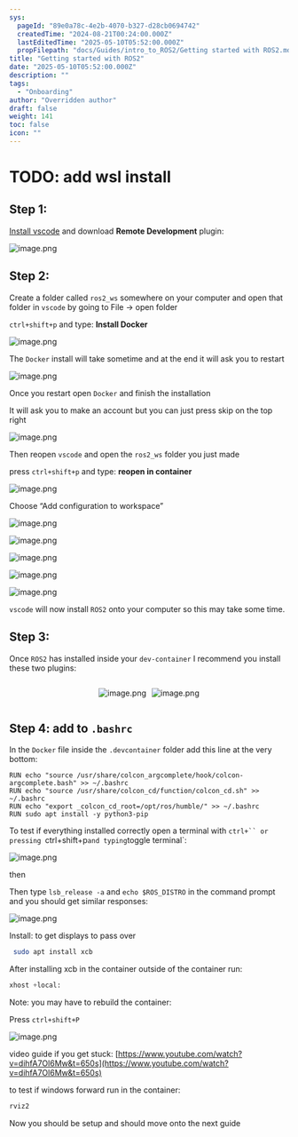 ```yaml
---
sys:
  pageId: "89e0a78c-4e2b-4070-b327-d28cb0694742"
  createdTime: "2024-08-21T00:24:00.000Z"
  lastEditedTime: "2025-05-10T05:52:00.000Z"
  propFilepath: "docs/Guides/intro_to_ROS2/Getting started with ROS2.md"
title: "Getting started with ROS2"
date: "2025-05-10T05:52:00.000Z"
description: ""
tags:
  - "Onboarding"
author: "Overridden author"
draft: false
weight: 141
toc: false
icon: ""
---
```


# TODO: add wsl install

## Step 1:

[Install vscode](https://code.visualstudio.com/download) and download **Remote Development** plugin:

![image.png](https://prod-files-secure.s3.us-west-2.amazonaws.com/d518164a-d88e-44d1-a4ee-3adb3bd8bce0/efb52993-1881-4a40-b95e-6f020334f022/image.png?X-Amz-Algorithm=AWS4-HMAC-SHA256&X-Amz-Content-Sha256=UNSIGNED-PAYLOAD&X-Amz-Credential=ASIAZI2LB466XQKZFYRA%2F20250523%2Fus-west-2%2Fs3%2Faws4_request&X-Amz-Date=20250523T161007Z&X-Amz-Expires=3600&X-Amz-Security-Token=IQoJb3JpZ2luX2VjEDgaCXVzLXdlc3QtMiJGMEQCIF%2BPWoqHyVvHmHYnKR1DxuW9Xk89YCh%2FH8CmdC6p7v7WAiBVObEoo4FWlKh8xqcWOrj62RKrGiqcoOyLrTjaOKU30SqIBAjx%2F%2F%2F%2F%2F%2F%2F%2F%2F%2F8BEAAaDDYzNzQyMzE4MzgwNSIMKGJZvzKE6fsZywvcKtwD%2Bcg6Wrv7yqom2PvGdeWPHS3vwooteQHNyIWkO9aADL86FghmXkCaVrliy%2BQ4kSkG9puz%2B8cYQN0Ojw0Go5MR0MQIAcRKxQbrurWyqppIfQ3HbfBZmFr5%2BRJFC9uGr39vbe6v7PH1FtSowVYUf3w42695oDsyd%2B6HqJhailYNHdoFEp1UdVisu507NBfOujGWBl3yI0SDeasHSFJDpM9vHboX6n7BWXCAxAVSjbZRSIHVEsEVJGr2JwOlO4GvXyWRYwT%2Bp2tjke0icSoa9RWY9x3exnXnpTgHn07ZhJn4Te%2BkwdGGzHUDiRVjIHW4gH794pl6LHzAMPTOkBeeRYIzX8FOZwo8AS0w85%2Bp5aNy3QKzZ6fy7%2BVujXdjAltRDgZYINOXmV5TeQDGakauopC84O8bhCswVj0OmKiIwbxv9kl5Ku%2BJS3xZpER2bzopakJawZOYIlcMdgQ3IBfdrQXOa0ZPM8b3JazWcSRAMv8iMBsT6tkwYexJhrZskybthf%2ByBs0Ns8HKP%2FDiy%2BJ1Y3z%2FXLDm2KXMKrYgSe%2BLQkoLJvsw2YV5%2BxfD1YEGsJZsmg8jvyJb0dQP9620wHAUFkhz4o95TBMAz3tVHp4cqQr6icl3RZ46g%2FB9zgy8qbwwtKjCwQY6pgF3hfpYTJ6ONDq9R3z7lfyIIr0J4ot7DMVzmhCk9LGBW3Ami%2BT0e070m6v8uiB30jah5Q%2FZDgQGvx6QZJa%2BmbIXgp1CTfUJAh7fTIH8GmCMVgEWCxZScNxi9Ivx4J8iS2kb%2FELbi7tCWjoZsYmHwzE7BCJWY3vPyb7YMZFr3ORdok0fg1qBmgj4p3FIAf%2BK%2FqEFidyb1729T%2B0GXMmR6I8L7MNl7dT9&X-Amz-Signature=007a008f217167c934b76bb15510c7e54e6b57e228d00d97672c1e822f1c851d&X-Amz-SignedHeaders=host&x-id=GetObject)

## Step 2:

Create a folder called `ros2_ws` somewhere on your computer and open that folder in `vscode` by going to File → open folder 

`ctrl+shift+p` and type: **Install Docker**

![image.png](https://prod-files-secure.s3.us-west-2.amazonaws.com/d518164a-d88e-44d1-a4ee-3adb3bd8bce0/2269dc0e-1cd5-47ff-bceb-c04ad9b2eab0/image.png?X-Amz-Algorithm=AWS4-HMAC-SHA256&X-Amz-Content-Sha256=UNSIGNED-PAYLOAD&X-Amz-Credential=ASIAZI2LB466XQKZFYRA%2F20250523%2Fus-west-2%2Fs3%2Faws4_request&X-Amz-Date=20250523T161007Z&X-Amz-Expires=3600&X-Amz-Security-Token=IQoJb3JpZ2luX2VjEDgaCXVzLXdlc3QtMiJGMEQCIF%2BPWoqHyVvHmHYnKR1DxuW9Xk89YCh%2FH8CmdC6p7v7WAiBVObEoo4FWlKh8xqcWOrj62RKrGiqcoOyLrTjaOKU30SqIBAjx%2F%2F%2F%2F%2F%2F%2F%2F%2F%2F8BEAAaDDYzNzQyMzE4MzgwNSIMKGJZvzKE6fsZywvcKtwD%2Bcg6Wrv7yqom2PvGdeWPHS3vwooteQHNyIWkO9aADL86FghmXkCaVrliy%2BQ4kSkG9puz%2B8cYQN0Ojw0Go5MR0MQIAcRKxQbrurWyqppIfQ3HbfBZmFr5%2BRJFC9uGr39vbe6v7PH1FtSowVYUf3w42695oDsyd%2B6HqJhailYNHdoFEp1UdVisu507NBfOujGWBl3yI0SDeasHSFJDpM9vHboX6n7BWXCAxAVSjbZRSIHVEsEVJGr2JwOlO4GvXyWRYwT%2Bp2tjke0icSoa9RWY9x3exnXnpTgHn07ZhJn4Te%2BkwdGGzHUDiRVjIHW4gH794pl6LHzAMPTOkBeeRYIzX8FOZwo8AS0w85%2Bp5aNy3QKzZ6fy7%2BVujXdjAltRDgZYINOXmV5TeQDGakauopC84O8bhCswVj0OmKiIwbxv9kl5Ku%2BJS3xZpER2bzopakJawZOYIlcMdgQ3IBfdrQXOa0ZPM8b3JazWcSRAMv8iMBsT6tkwYexJhrZskybthf%2ByBs0Ns8HKP%2FDiy%2BJ1Y3z%2FXLDm2KXMKrYgSe%2BLQkoLJvsw2YV5%2BxfD1YEGsJZsmg8jvyJb0dQP9620wHAUFkhz4o95TBMAz3tVHp4cqQr6icl3RZ46g%2FB9zgy8qbwwtKjCwQY6pgF3hfpYTJ6ONDq9R3z7lfyIIr0J4ot7DMVzmhCk9LGBW3Ami%2BT0e070m6v8uiB30jah5Q%2FZDgQGvx6QZJa%2BmbIXgp1CTfUJAh7fTIH8GmCMVgEWCxZScNxi9Ivx4J8iS2kb%2FELbi7tCWjoZsYmHwzE7BCJWY3vPyb7YMZFr3ORdok0fg1qBmgj4p3FIAf%2BK%2FqEFidyb1729T%2B0GXMmR6I8L7MNl7dT9&X-Amz-Signature=0d4a024e4032612d6e2a7b0d281e700eadcc3c40d613db1ada6d2ac297c86960&X-Amz-SignedHeaders=host&x-id=GetObject)

The `Docker` install will take sometime and at the end it will ask you to restart

![image.png](https://prod-files-secure.s3.us-west-2.amazonaws.com/d518164a-d88e-44d1-a4ee-3adb3bd8bce0/ed233f78-be33-4b1f-b89c-9c346c0e961e/image.png?X-Amz-Algorithm=AWS4-HMAC-SHA256&X-Amz-Content-Sha256=UNSIGNED-PAYLOAD&X-Amz-Credential=ASIAZI2LB466XQKZFYRA%2F20250523%2Fus-west-2%2Fs3%2Faws4_request&X-Amz-Date=20250523T161007Z&X-Amz-Expires=3600&X-Amz-Security-Token=IQoJb3JpZ2luX2VjEDgaCXVzLXdlc3QtMiJGMEQCIF%2BPWoqHyVvHmHYnKR1DxuW9Xk89YCh%2FH8CmdC6p7v7WAiBVObEoo4FWlKh8xqcWOrj62RKrGiqcoOyLrTjaOKU30SqIBAjx%2F%2F%2F%2F%2F%2F%2F%2F%2F%2F8BEAAaDDYzNzQyMzE4MzgwNSIMKGJZvzKE6fsZywvcKtwD%2Bcg6Wrv7yqom2PvGdeWPHS3vwooteQHNyIWkO9aADL86FghmXkCaVrliy%2BQ4kSkG9puz%2B8cYQN0Ojw0Go5MR0MQIAcRKxQbrurWyqppIfQ3HbfBZmFr5%2BRJFC9uGr39vbe6v7PH1FtSowVYUf3w42695oDsyd%2B6HqJhailYNHdoFEp1UdVisu507NBfOujGWBl3yI0SDeasHSFJDpM9vHboX6n7BWXCAxAVSjbZRSIHVEsEVJGr2JwOlO4GvXyWRYwT%2Bp2tjke0icSoa9RWY9x3exnXnpTgHn07ZhJn4Te%2BkwdGGzHUDiRVjIHW4gH794pl6LHzAMPTOkBeeRYIzX8FOZwo8AS0w85%2Bp5aNy3QKzZ6fy7%2BVujXdjAltRDgZYINOXmV5TeQDGakauopC84O8bhCswVj0OmKiIwbxv9kl5Ku%2BJS3xZpER2bzopakJawZOYIlcMdgQ3IBfdrQXOa0ZPM8b3JazWcSRAMv8iMBsT6tkwYexJhrZskybthf%2ByBs0Ns8HKP%2FDiy%2BJ1Y3z%2FXLDm2KXMKrYgSe%2BLQkoLJvsw2YV5%2BxfD1YEGsJZsmg8jvyJb0dQP9620wHAUFkhz4o95TBMAz3tVHp4cqQr6icl3RZ46g%2FB9zgy8qbwwtKjCwQY6pgF3hfpYTJ6ONDq9R3z7lfyIIr0J4ot7DMVzmhCk9LGBW3Ami%2BT0e070m6v8uiB30jah5Q%2FZDgQGvx6QZJa%2BmbIXgp1CTfUJAh7fTIH8GmCMVgEWCxZScNxi9Ivx4J8iS2kb%2FELbi7tCWjoZsYmHwzE7BCJWY3vPyb7YMZFr3ORdok0fg1qBmgj4p3FIAf%2BK%2FqEFidyb1729T%2B0GXMmR6I8L7MNl7dT9&X-Amz-Signature=a9cfc878562e26abc7086f065fc7505cea300c6d69b20edff09263ccc7b0ec0f&X-Amz-SignedHeaders=host&x-id=GetObject)

Once you restart open `Docker` and finish the installation

It will ask you to make an account but you can just press skip on the top right

![image.png](https://prod-files-secure.s3.us-west-2.amazonaws.com/d518164a-d88e-44d1-a4ee-3adb3bd8bce0/21010ad9-1659-4fd9-9f59-9932a09b2a3d/image.png?X-Amz-Algorithm=AWS4-HMAC-SHA256&X-Amz-Content-Sha256=UNSIGNED-PAYLOAD&X-Amz-Credential=ASIAZI2LB466XQKZFYRA%2F20250523%2Fus-west-2%2Fs3%2Faws4_request&X-Amz-Date=20250523T161007Z&X-Amz-Expires=3600&X-Amz-Security-Token=IQoJb3JpZ2luX2VjEDgaCXVzLXdlc3QtMiJGMEQCIF%2BPWoqHyVvHmHYnKR1DxuW9Xk89YCh%2FH8CmdC6p7v7WAiBVObEoo4FWlKh8xqcWOrj62RKrGiqcoOyLrTjaOKU30SqIBAjx%2F%2F%2F%2F%2F%2F%2F%2F%2F%2F8BEAAaDDYzNzQyMzE4MzgwNSIMKGJZvzKE6fsZywvcKtwD%2Bcg6Wrv7yqom2PvGdeWPHS3vwooteQHNyIWkO9aADL86FghmXkCaVrliy%2BQ4kSkG9puz%2B8cYQN0Ojw0Go5MR0MQIAcRKxQbrurWyqppIfQ3HbfBZmFr5%2BRJFC9uGr39vbe6v7PH1FtSowVYUf3w42695oDsyd%2B6HqJhailYNHdoFEp1UdVisu507NBfOujGWBl3yI0SDeasHSFJDpM9vHboX6n7BWXCAxAVSjbZRSIHVEsEVJGr2JwOlO4GvXyWRYwT%2Bp2tjke0icSoa9RWY9x3exnXnpTgHn07ZhJn4Te%2BkwdGGzHUDiRVjIHW4gH794pl6LHzAMPTOkBeeRYIzX8FOZwo8AS0w85%2Bp5aNy3QKzZ6fy7%2BVujXdjAltRDgZYINOXmV5TeQDGakauopC84O8bhCswVj0OmKiIwbxv9kl5Ku%2BJS3xZpER2bzopakJawZOYIlcMdgQ3IBfdrQXOa0ZPM8b3JazWcSRAMv8iMBsT6tkwYexJhrZskybthf%2ByBs0Ns8HKP%2FDiy%2BJ1Y3z%2FXLDm2KXMKrYgSe%2BLQkoLJvsw2YV5%2BxfD1YEGsJZsmg8jvyJb0dQP9620wHAUFkhz4o95TBMAz3tVHp4cqQr6icl3RZ46g%2FB9zgy8qbwwtKjCwQY6pgF3hfpYTJ6ONDq9R3z7lfyIIr0J4ot7DMVzmhCk9LGBW3Ami%2BT0e070m6v8uiB30jah5Q%2FZDgQGvx6QZJa%2BmbIXgp1CTfUJAh7fTIH8GmCMVgEWCxZScNxi9Ivx4J8iS2kb%2FELbi7tCWjoZsYmHwzE7BCJWY3vPyb7YMZFr3ORdok0fg1qBmgj4p3FIAf%2BK%2FqEFidyb1729T%2B0GXMmR6I8L7MNl7dT9&X-Amz-Signature=cf4e846f9c2459e25eb298c5e2190456b4d99d36ddbbf27bb61535dd564ffb17&X-Amz-SignedHeaders=host&x-id=GetObject)

Then reopen `vscode` and open the `ros2_ws` folder you just made

press `ctrl+shift+p` and type: **reopen in container**

![image.png](https://prod-files-secure.s3.us-west-2.amazonaws.com/d518164a-d88e-44d1-a4ee-3adb3bd8bce0/4e93b8c2-41ad-488c-8095-c74205196118/image.png?X-Amz-Algorithm=AWS4-HMAC-SHA256&X-Amz-Content-Sha256=UNSIGNED-PAYLOAD&X-Amz-Credential=ASIAZI2LB466XQKZFYRA%2F20250523%2Fus-west-2%2Fs3%2Faws4_request&X-Amz-Date=20250523T161007Z&X-Amz-Expires=3600&X-Amz-Security-Token=IQoJb3JpZ2luX2VjEDgaCXVzLXdlc3QtMiJGMEQCIF%2BPWoqHyVvHmHYnKR1DxuW9Xk89YCh%2FH8CmdC6p7v7WAiBVObEoo4FWlKh8xqcWOrj62RKrGiqcoOyLrTjaOKU30SqIBAjx%2F%2F%2F%2F%2F%2F%2F%2F%2F%2F8BEAAaDDYzNzQyMzE4MzgwNSIMKGJZvzKE6fsZywvcKtwD%2Bcg6Wrv7yqom2PvGdeWPHS3vwooteQHNyIWkO9aADL86FghmXkCaVrliy%2BQ4kSkG9puz%2B8cYQN0Ojw0Go5MR0MQIAcRKxQbrurWyqppIfQ3HbfBZmFr5%2BRJFC9uGr39vbe6v7PH1FtSowVYUf3w42695oDsyd%2B6HqJhailYNHdoFEp1UdVisu507NBfOujGWBl3yI0SDeasHSFJDpM9vHboX6n7BWXCAxAVSjbZRSIHVEsEVJGr2JwOlO4GvXyWRYwT%2Bp2tjke0icSoa9RWY9x3exnXnpTgHn07ZhJn4Te%2BkwdGGzHUDiRVjIHW4gH794pl6LHzAMPTOkBeeRYIzX8FOZwo8AS0w85%2Bp5aNy3QKzZ6fy7%2BVujXdjAltRDgZYINOXmV5TeQDGakauopC84O8bhCswVj0OmKiIwbxv9kl5Ku%2BJS3xZpER2bzopakJawZOYIlcMdgQ3IBfdrQXOa0ZPM8b3JazWcSRAMv8iMBsT6tkwYexJhrZskybthf%2ByBs0Ns8HKP%2FDiy%2BJ1Y3z%2FXLDm2KXMKrYgSe%2BLQkoLJvsw2YV5%2BxfD1YEGsJZsmg8jvyJb0dQP9620wHAUFkhz4o95TBMAz3tVHp4cqQr6icl3RZ46g%2FB9zgy8qbwwtKjCwQY6pgF3hfpYTJ6ONDq9R3z7lfyIIr0J4ot7DMVzmhCk9LGBW3Ami%2BT0e070m6v8uiB30jah5Q%2FZDgQGvx6QZJa%2BmbIXgp1CTfUJAh7fTIH8GmCMVgEWCxZScNxi9Ivx4J8iS2kb%2FELbi7tCWjoZsYmHwzE7BCJWY3vPyb7YMZFr3ORdok0fg1qBmgj4p3FIAf%2BK%2FqEFidyb1729T%2B0GXMmR6I8L7MNl7dT9&X-Amz-Signature=9d2220cfae1f848a385b384a3f3f2e5d2186f6c25f7f7bc8ab11b886d6527314&X-Amz-SignedHeaders=host&x-id=GetObject)

Choose “Add configuration to workspace”

![image.png](https://prod-files-secure.s3.us-west-2.amazonaws.com/d518164a-d88e-44d1-a4ee-3adb3bd8bce0/9560b282-5060-4989-ba37-97e7b2c22476/image.png?X-Amz-Algorithm=AWS4-HMAC-SHA256&X-Amz-Content-Sha256=UNSIGNED-PAYLOAD&X-Amz-Credential=ASIAZI2LB466XQKZFYRA%2F20250523%2Fus-west-2%2Fs3%2Faws4_request&X-Amz-Date=20250523T161007Z&X-Amz-Expires=3600&X-Amz-Security-Token=IQoJb3JpZ2luX2VjEDgaCXVzLXdlc3QtMiJGMEQCIF%2BPWoqHyVvHmHYnKR1DxuW9Xk89YCh%2FH8CmdC6p7v7WAiBVObEoo4FWlKh8xqcWOrj62RKrGiqcoOyLrTjaOKU30SqIBAjx%2F%2F%2F%2F%2F%2F%2F%2F%2F%2F8BEAAaDDYzNzQyMzE4MzgwNSIMKGJZvzKE6fsZywvcKtwD%2Bcg6Wrv7yqom2PvGdeWPHS3vwooteQHNyIWkO9aADL86FghmXkCaVrliy%2BQ4kSkG9puz%2B8cYQN0Ojw0Go5MR0MQIAcRKxQbrurWyqppIfQ3HbfBZmFr5%2BRJFC9uGr39vbe6v7PH1FtSowVYUf3w42695oDsyd%2B6HqJhailYNHdoFEp1UdVisu507NBfOujGWBl3yI0SDeasHSFJDpM9vHboX6n7BWXCAxAVSjbZRSIHVEsEVJGr2JwOlO4GvXyWRYwT%2Bp2tjke0icSoa9RWY9x3exnXnpTgHn07ZhJn4Te%2BkwdGGzHUDiRVjIHW4gH794pl6LHzAMPTOkBeeRYIzX8FOZwo8AS0w85%2Bp5aNy3QKzZ6fy7%2BVujXdjAltRDgZYINOXmV5TeQDGakauopC84O8bhCswVj0OmKiIwbxv9kl5Ku%2BJS3xZpER2bzopakJawZOYIlcMdgQ3IBfdrQXOa0ZPM8b3JazWcSRAMv8iMBsT6tkwYexJhrZskybthf%2ByBs0Ns8HKP%2FDiy%2BJ1Y3z%2FXLDm2KXMKrYgSe%2BLQkoLJvsw2YV5%2BxfD1YEGsJZsmg8jvyJb0dQP9620wHAUFkhz4o95TBMAz3tVHp4cqQr6icl3RZ46g%2FB9zgy8qbwwtKjCwQY6pgF3hfpYTJ6ONDq9R3z7lfyIIr0J4ot7DMVzmhCk9LGBW3Ami%2BT0e070m6v8uiB30jah5Q%2FZDgQGvx6QZJa%2BmbIXgp1CTfUJAh7fTIH8GmCMVgEWCxZScNxi9Ivx4J8iS2kb%2FELbi7tCWjoZsYmHwzE7BCJWY3vPyb7YMZFr3ORdok0fg1qBmgj4p3FIAf%2BK%2FqEFidyb1729T%2B0GXMmR6I8L7MNl7dT9&X-Amz-Signature=0656f69c15fd1583071b6e379b7fad3457bdf9f72b48ab323376a91e699199b8&X-Amz-SignedHeaders=host&x-id=GetObject)

![image.png](https://prod-files-secure.s3.us-west-2.amazonaws.com/d518164a-d88e-44d1-a4ee-3adb3bd8bce0/2ee63f81-886b-48e8-a553-dc6e5eac99e4/image.png?X-Amz-Algorithm=AWS4-HMAC-SHA256&X-Amz-Content-Sha256=UNSIGNED-PAYLOAD&X-Amz-Credential=ASIAZI2LB466XQKZFYRA%2F20250523%2Fus-west-2%2Fs3%2Faws4_request&X-Amz-Date=20250523T161007Z&X-Amz-Expires=3600&X-Amz-Security-Token=IQoJb3JpZ2luX2VjEDgaCXVzLXdlc3QtMiJGMEQCIF%2BPWoqHyVvHmHYnKR1DxuW9Xk89YCh%2FH8CmdC6p7v7WAiBVObEoo4FWlKh8xqcWOrj62RKrGiqcoOyLrTjaOKU30SqIBAjx%2F%2F%2F%2F%2F%2F%2F%2F%2F%2F8BEAAaDDYzNzQyMzE4MzgwNSIMKGJZvzKE6fsZywvcKtwD%2Bcg6Wrv7yqom2PvGdeWPHS3vwooteQHNyIWkO9aADL86FghmXkCaVrliy%2BQ4kSkG9puz%2B8cYQN0Ojw0Go5MR0MQIAcRKxQbrurWyqppIfQ3HbfBZmFr5%2BRJFC9uGr39vbe6v7PH1FtSowVYUf3w42695oDsyd%2B6HqJhailYNHdoFEp1UdVisu507NBfOujGWBl3yI0SDeasHSFJDpM9vHboX6n7BWXCAxAVSjbZRSIHVEsEVJGr2JwOlO4GvXyWRYwT%2Bp2tjke0icSoa9RWY9x3exnXnpTgHn07ZhJn4Te%2BkwdGGzHUDiRVjIHW4gH794pl6LHzAMPTOkBeeRYIzX8FOZwo8AS0w85%2Bp5aNy3QKzZ6fy7%2BVujXdjAltRDgZYINOXmV5TeQDGakauopC84O8bhCswVj0OmKiIwbxv9kl5Ku%2BJS3xZpER2bzopakJawZOYIlcMdgQ3IBfdrQXOa0ZPM8b3JazWcSRAMv8iMBsT6tkwYexJhrZskybthf%2ByBs0Ns8HKP%2FDiy%2BJ1Y3z%2FXLDm2KXMKrYgSe%2BLQkoLJvsw2YV5%2BxfD1YEGsJZsmg8jvyJb0dQP9620wHAUFkhz4o95TBMAz3tVHp4cqQr6icl3RZ46g%2FB9zgy8qbwwtKjCwQY6pgF3hfpYTJ6ONDq9R3z7lfyIIr0J4ot7DMVzmhCk9LGBW3Ami%2BT0e070m6v8uiB30jah5Q%2FZDgQGvx6QZJa%2BmbIXgp1CTfUJAh7fTIH8GmCMVgEWCxZScNxi9Ivx4J8iS2kb%2FELbi7tCWjoZsYmHwzE7BCJWY3vPyb7YMZFr3ORdok0fg1qBmgj4p3FIAf%2BK%2FqEFidyb1729T%2B0GXMmR6I8L7MNl7dT9&X-Amz-Signature=3b2c796f3b2acdd1983293fe8fe3ad6a64c43bf4bc2780f12a768e0486f09036&X-Amz-SignedHeaders=host&x-id=GetObject)

![image.png](https://prod-files-secure.s3.us-west-2.amazonaws.com/d518164a-d88e-44d1-a4ee-3adb3bd8bce0/ae1580b2-b048-407e-aed9-b584224a7a04/image.png?X-Amz-Algorithm=AWS4-HMAC-SHA256&X-Amz-Content-Sha256=UNSIGNED-PAYLOAD&X-Amz-Credential=ASIAZI2LB466XQKZFYRA%2F20250523%2Fus-west-2%2Fs3%2Faws4_request&X-Amz-Date=20250523T161007Z&X-Amz-Expires=3600&X-Amz-Security-Token=IQoJb3JpZ2luX2VjEDgaCXVzLXdlc3QtMiJGMEQCIF%2BPWoqHyVvHmHYnKR1DxuW9Xk89YCh%2FH8CmdC6p7v7WAiBVObEoo4FWlKh8xqcWOrj62RKrGiqcoOyLrTjaOKU30SqIBAjx%2F%2F%2F%2F%2F%2F%2F%2F%2F%2F8BEAAaDDYzNzQyMzE4MzgwNSIMKGJZvzKE6fsZywvcKtwD%2Bcg6Wrv7yqom2PvGdeWPHS3vwooteQHNyIWkO9aADL86FghmXkCaVrliy%2BQ4kSkG9puz%2B8cYQN0Ojw0Go5MR0MQIAcRKxQbrurWyqppIfQ3HbfBZmFr5%2BRJFC9uGr39vbe6v7PH1FtSowVYUf3w42695oDsyd%2B6HqJhailYNHdoFEp1UdVisu507NBfOujGWBl3yI0SDeasHSFJDpM9vHboX6n7BWXCAxAVSjbZRSIHVEsEVJGr2JwOlO4GvXyWRYwT%2Bp2tjke0icSoa9RWY9x3exnXnpTgHn07ZhJn4Te%2BkwdGGzHUDiRVjIHW4gH794pl6LHzAMPTOkBeeRYIzX8FOZwo8AS0w85%2Bp5aNy3QKzZ6fy7%2BVujXdjAltRDgZYINOXmV5TeQDGakauopC84O8bhCswVj0OmKiIwbxv9kl5Ku%2BJS3xZpER2bzopakJawZOYIlcMdgQ3IBfdrQXOa0ZPM8b3JazWcSRAMv8iMBsT6tkwYexJhrZskybthf%2ByBs0Ns8HKP%2FDiy%2BJ1Y3z%2FXLDm2KXMKrYgSe%2BLQkoLJvsw2YV5%2BxfD1YEGsJZsmg8jvyJb0dQP9620wHAUFkhz4o95TBMAz3tVHp4cqQr6icl3RZ46g%2FB9zgy8qbwwtKjCwQY6pgF3hfpYTJ6ONDq9R3z7lfyIIr0J4ot7DMVzmhCk9LGBW3Ami%2BT0e070m6v8uiB30jah5Q%2FZDgQGvx6QZJa%2BmbIXgp1CTfUJAh7fTIH8GmCMVgEWCxZScNxi9Ivx4J8iS2kb%2FELbi7tCWjoZsYmHwzE7BCJWY3vPyb7YMZFr3ORdok0fg1qBmgj4p3FIAf%2BK%2FqEFidyb1729T%2B0GXMmR6I8L7MNl7dT9&X-Amz-Signature=510041cf58fb35986032903e8484f58236658efa9ae4da748b0250d1c43501fc&X-Amz-SignedHeaders=host&x-id=GetObject)

![image.png](https://prod-files-secure.s3.us-west-2.amazonaws.com/d518164a-d88e-44d1-a4ee-3adb3bd8bce0/53255b28-f75e-430f-b9e3-c0ac8577e42b/image.png?X-Amz-Algorithm=AWS4-HMAC-SHA256&X-Amz-Content-Sha256=UNSIGNED-PAYLOAD&X-Amz-Credential=ASIAZI2LB466XQKZFYRA%2F20250523%2Fus-west-2%2Fs3%2Faws4_request&X-Amz-Date=20250523T161007Z&X-Amz-Expires=3600&X-Amz-Security-Token=IQoJb3JpZ2luX2VjEDgaCXVzLXdlc3QtMiJGMEQCIF%2BPWoqHyVvHmHYnKR1DxuW9Xk89YCh%2FH8CmdC6p7v7WAiBVObEoo4FWlKh8xqcWOrj62RKrGiqcoOyLrTjaOKU30SqIBAjx%2F%2F%2F%2F%2F%2F%2F%2F%2F%2F8BEAAaDDYzNzQyMzE4MzgwNSIMKGJZvzKE6fsZywvcKtwD%2Bcg6Wrv7yqom2PvGdeWPHS3vwooteQHNyIWkO9aADL86FghmXkCaVrliy%2BQ4kSkG9puz%2B8cYQN0Ojw0Go5MR0MQIAcRKxQbrurWyqppIfQ3HbfBZmFr5%2BRJFC9uGr39vbe6v7PH1FtSowVYUf3w42695oDsyd%2B6HqJhailYNHdoFEp1UdVisu507NBfOujGWBl3yI0SDeasHSFJDpM9vHboX6n7BWXCAxAVSjbZRSIHVEsEVJGr2JwOlO4GvXyWRYwT%2Bp2tjke0icSoa9RWY9x3exnXnpTgHn07ZhJn4Te%2BkwdGGzHUDiRVjIHW4gH794pl6LHzAMPTOkBeeRYIzX8FOZwo8AS0w85%2Bp5aNy3QKzZ6fy7%2BVujXdjAltRDgZYINOXmV5TeQDGakauopC84O8bhCswVj0OmKiIwbxv9kl5Ku%2BJS3xZpER2bzopakJawZOYIlcMdgQ3IBfdrQXOa0ZPM8b3JazWcSRAMv8iMBsT6tkwYexJhrZskybthf%2ByBs0Ns8HKP%2FDiy%2BJ1Y3z%2FXLDm2KXMKrYgSe%2BLQkoLJvsw2YV5%2BxfD1YEGsJZsmg8jvyJb0dQP9620wHAUFkhz4o95TBMAz3tVHp4cqQr6icl3RZ46g%2FB9zgy8qbwwtKjCwQY6pgF3hfpYTJ6ONDq9R3z7lfyIIr0J4ot7DMVzmhCk9LGBW3Ami%2BT0e070m6v8uiB30jah5Q%2FZDgQGvx6QZJa%2BmbIXgp1CTfUJAh7fTIH8GmCMVgEWCxZScNxi9Ivx4J8iS2kb%2FELbi7tCWjoZsYmHwzE7BCJWY3vPyb7YMZFr3ORdok0fg1qBmgj4p3FIAf%2BK%2FqEFidyb1729T%2B0GXMmR6I8L7MNl7dT9&X-Amz-Signature=9d18c1a6b3908e4ec7450f58329fde75ea9ba9833e5f1491a657a62cf1ca4838&X-Amz-SignedHeaders=host&x-id=GetObject)

![image.png](https://prod-files-secure.s3.us-west-2.amazonaws.com/d518164a-d88e-44d1-a4ee-3adb3bd8bce0/7c562767-5af9-4ffb-97d1-327bcdf4ee00/image.png?X-Amz-Algorithm=AWS4-HMAC-SHA256&X-Amz-Content-Sha256=UNSIGNED-PAYLOAD&X-Amz-Credential=ASIAZI2LB466XQKZFYRA%2F20250523%2Fus-west-2%2Fs3%2Faws4_request&X-Amz-Date=20250523T161007Z&X-Amz-Expires=3600&X-Amz-Security-Token=IQoJb3JpZ2luX2VjEDgaCXVzLXdlc3QtMiJGMEQCIF%2BPWoqHyVvHmHYnKR1DxuW9Xk89YCh%2FH8CmdC6p7v7WAiBVObEoo4FWlKh8xqcWOrj62RKrGiqcoOyLrTjaOKU30SqIBAjx%2F%2F%2F%2F%2F%2F%2F%2F%2F%2F8BEAAaDDYzNzQyMzE4MzgwNSIMKGJZvzKE6fsZywvcKtwD%2Bcg6Wrv7yqom2PvGdeWPHS3vwooteQHNyIWkO9aADL86FghmXkCaVrliy%2BQ4kSkG9puz%2B8cYQN0Ojw0Go5MR0MQIAcRKxQbrurWyqppIfQ3HbfBZmFr5%2BRJFC9uGr39vbe6v7PH1FtSowVYUf3w42695oDsyd%2B6HqJhailYNHdoFEp1UdVisu507NBfOujGWBl3yI0SDeasHSFJDpM9vHboX6n7BWXCAxAVSjbZRSIHVEsEVJGr2JwOlO4GvXyWRYwT%2Bp2tjke0icSoa9RWY9x3exnXnpTgHn07ZhJn4Te%2BkwdGGzHUDiRVjIHW4gH794pl6LHzAMPTOkBeeRYIzX8FOZwo8AS0w85%2Bp5aNy3QKzZ6fy7%2BVujXdjAltRDgZYINOXmV5TeQDGakauopC84O8bhCswVj0OmKiIwbxv9kl5Ku%2BJS3xZpER2bzopakJawZOYIlcMdgQ3IBfdrQXOa0ZPM8b3JazWcSRAMv8iMBsT6tkwYexJhrZskybthf%2ByBs0Ns8HKP%2FDiy%2BJ1Y3z%2FXLDm2KXMKrYgSe%2BLQkoLJvsw2YV5%2BxfD1YEGsJZsmg8jvyJb0dQP9620wHAUFkhz4o95TBMAz3tVHp4cqQr6icl3RZ46g%2FB9zgy8qbwwtKjCwQY6pgF3hfpYTJ6ONDq9R3z7lfyIIr0J4ot7DMVzmhCk9LGBW3Ami%2BT0e070m6v8uiB30jah5Q%2FZDgQGvx6QZJa%2BmbIXgp1CTfUJAh7fTIH8GmCMVgEWCxZScNxi9Ivx4J8iS2kb%2FELbi7tCWjoZsYmHwzE7BCJWY3vPyb7YMZFr3ORdok0fg1qBmgj4p3FIAf%2BK%2FqEFidyb1729T%2B0GXMmR6I8L7MNl7dT9&X-Amz-Signature=8f6f6c41bfa840136bd88bf1d96acce3992416a0e406149016627a75eb38921f&X-Amz-SignedHeaders=host&x-id=GetObject)

`vscode` will now install `ROS2` onto your computer so this may take some time.

## Step 3:

Once `ROS2` has installed inside your `dev-container` I recommend you install these two plugins:

<div style="display: flex;flex-direction: row; column-gap:10px; max-width: 630px;justify-content: center;">
<div>

![image.png](https://prod-files-secure.s3.us-west-2.amazonaws.com/d518164a-d88e-44d1-a4ee-3adb3bd8bce0/3fc3d550-5a54-4ba1-ba6b-faa01cdb7369/image.png?X-Amz-Algorithm=AWS4-HMAC-SHA256&X-Amz-Content-Sha256=UNSIGNED-PAYLOAD&X-Amz-Credential=ASIAZI2LB46635FMN3W3%2F20250523%2Fus-west-2%2Fs3%2Faws4_request&X-Amz-Date=20250523T161009Z&X-Amz-Expires=3600&X-Amz-Security-Token=IQoJb3JpZ2luX2VjEDgaCXVzLXdlc3QtMiJIMEYCIQDMqa8fKcSdxC%2FUs92k5vmfYbV00YTXgJ%2Bslr527MzztQIhAK%2BAeSs3EGXyjtaSXoemfFaNmVOtlvlbdaA1TB%2FZFkSwKogECPH%2F%2F%2F%2F%2F%2F%2F%2F%2F%2FwEQABoMNjM3NDIzMTgzODA1IgyZhkSQU3koC3%2FsLF4q3AOlBtoo0juiDPeIFE2DXqyfVDrO2mVOKXayP1IppQRSy5X09KS2VWnUgygtYxR7DPs5tIbMcxqs2vMkXzUGi3LWJSV6dAYd%2FBnNCXJAPS8IVIFBs3Q5SpWHm5cBumQR%2F5vaL4m4%2BBx7cTBSVIeJngy2jKiA5cILP02v4WGb0j7ZeME4uGMJMTCmhNIW6EhTxu29ARK9%2FbcMcqiDHNdcmxlMhz8%2Fv9pBMMwjoFkiPB5wF%2FhoAof%2FYOrAdhf8nJbjy9HuIgYsODrooSAAkv63D8nqIgc8Q2WM8VsH5woAQ0U9MqQKI6Ag0O2vSaYMl8UU1amPsRZBrppPmegcCH%2BVBIV08YSy7Df2LeJ6rNe8E7Z0TDuINj88b%2Bl4DmRApY%2FSBjTZV%2BMeGMOu0kdMzcd%2F0ntmvyoE4PTJcFr%2BFJufwyhnD%2B8rVJdCIxMxeLvy2af4g8ueMa3fjt2yShSxHeUUluw9ugUjhIh205Y8ap858J%2FR85KDp387RXQpyXA7hPdsUTRwlLOjnnz%2FATzMhRbURW9BnsB416DTqKHP5%2BrKvncaATjNA33lS6HvqpD5BDq931UlMiom5Bui29enX1tJYhj7XLdzPaANTjhYN8f33KFkhBkl5Qa0Frh%2F3Hc%2BizC1qMLBBjqkAbM%2B%2BedntBgtQplP9GSS02hDlmsdO90tHRPLRvJa7DtMywtWRfl0d8kT%2BYBIUnXREDSXKWeG61Q5tbcQPIDmpULTNFH796BIaZfHl%2BQ4kqShVcokucZAf%2Bar%2BZWxGtdIv5sxydPNun0PNHajextzfEskTHD9dj8G36%2BqR4RbVv0stZCBmo0OvAFLdpsTaey6J6%2F2%2FcASbUVzg9ik6duY2n5ozEiT&X-Amz-Signature=1dc78aad0042cd5328a42108b897f08410b8ecf35c0c5b90389a827ff6946efe&X-Amz-SignedHeaders=host&x-id=GetObject)

</div>
<div>

![image.png](https://prod-files-secure.s3.us-west-2.amazonaws.com/d518164a-d88e-44d1-a4ee-3adb3bd8bce0/d994cc66-13c2-4093-a5a3-f84cf4601a82/image.png?X-Amz-Algorithm=AWS4-HMAC-SHA256&X-Amz-Content-Sha256=UNSIGNED-PAYLOAD&X-Amz-Credential=ASIAZI2LB466ZBZ2ZIXJ%2F20250523%2Fus-west-2%2Fs3%2Faws4_request&X-Amz-Date=20250523T161010Z&X-Amz-Expires=3600&X-Amz-Security-Token=IQoJb3JpZ2luX2VjEDgaCXVzLXdlc3QtMiJHMEUCIQDb2NC%2B%2BRx7a8ggmgXcPqFF91Bff3qsExaPqpS0BHueAQIgBrTNUcHP9K9UEiBue2g7x1SSUPvZP14g%2FBt3tDmyCrEqiAQI8f%2F%2F%2F%2F%2F%2F%2F%2F%2F%2FARAAGgw2Mzc0MjMxODM4MDUiDJseRbL6F99zc2Ga4SrcA0Tauhc5SUt%2Fd%2Bdcwv%2ByN%2FXs1KmpFMBeY1axnBh2O0Hp6MWt4KJniNFnUdvAbqP3%2BN2PrE4ryTrlvN2f%2FfWv0ed8TwEbLrrztPiu97CsaXWmkV5zOf%2Bx9xn8c5EVGTRCpCmwV8QSfg%2FHfJwNByxTq4jJoaSZP29ihwi2wZ6dH1%2F%2BR4wdak763YivqJLJGfY4O2lkO7xMHs2RcRRzHRSm3mypoDJcN9Kz%2BCg4aBiGZ%2BFZOcTHL%2FUm2CNxzK98adzjhPeIPACCDgjQ%2B8fThdDlYiuSKbL5%2FuZnnSmhob6vtP4KKIgPra6iL%2FIx8GsvLRmvSpCR6p7uawP%2BXwYgvuPkDrQ7b4NtwRFhj0Z0qQhc%2BVoQ6TZIWdQ%2FV8yAaNt9QZ0gGZmfJXRnuzYa%2FuFcRD7JA%2BVGXYOLKNZ4bA%2FbnnHAtcI5K8DJT%2BY9KcZNSRaysk744dNwOOIXKsKrBjCRjaf7FHKp6d4ttMydw8Z7ECvnogcV1izNbSZ8gpM4flLxkq5aO4cAB%2FkDl9%2F5hp4H3tFHBk9XpaigLTBlBLG7EFBEbMIj2v02wJmWGCy5Q491atWBItyIXdJkK%2Bc9ewgHXbxcA%2BkKzznjpSF%2FtyAbwyjqCHs97IUP%2FPFo2A%2BQWSqoMMOnwsEGOqUBtolzVxnOmGB1S7KYax2Twg%2F2a3tHDS1zvI%2FKNnCyi9ycc94N6qoeS390%2BlWENdV%2B2htl9gASUBeMjW4l%2FIMiOTHB13qq9Y%2BKcMRlpv3weuhUhQWURBR526t6bAES6oQvajUpeVCMpnCGo321qbMLhuXJs6s%2BDWQsW1XBVJnHlwmW3DIqfhmz0lri2ZGuBNt4g0IYFf84UxygMkohsyW3haWICPrK&X-Amz-Signature=3cb9ad3aefc77a600bdcbdf34731dc0ede66eae7284c176e69bcb8622edfe494&X-Amz-SignedHeaders=host&x-id=GetObject)

</div>
</div>

## Step 4: add to `.bashrc`

In the `Docker` file inside the `.devcontainer` folder add this line at the very bottom: 

```docker
RUN echo "source /usr/share/colcon_argcomplete/hook/colcon-argcomplete.bash" >> ~/.bashrc
RUN echo "source /usr/share/colcon_cd/function/colcon_cd.sh" >> ~/.bashrc
RUN echo "export _colcon_cd_root=/opt/ros/humble/" >> ~/.bashrc
RUN sudo apt install -y python3-pip 
```

To test if everything installed correctly open a terminal with `ctrl+`` or pressing `ctrl+shift+p` and typing `toggle terminal`:

![image.png](https://prod-files-secure.s3.us-west-2.amazonaws.com/d518164a-d88e-44d1-a4ee-3adb3bd8bce0/6a4943d8-b04e-4c02-9a58-775f3384d1a5/image.png?X-Amz-Algorithm=AWS4-HMAC-SHA256&X-Amz-Content-Sha256=UNSIGNED-PAYLOAD&X-Amz-Credential=ASIAZI2LB466XQKZFYRA%2F20250523%2Fus-west-2%2Fs3%2Faws4_request&X-Amz-Date=20250523T161007Z&X-Amz-Expires=3600&X-Amz-Security-Token=IQoJb3JpZ2luX2VjEDgaCXVzLXdlc3QtMiJGMEQCIF%2BPWoqHyVvHmHYnKR1DxuW9Xk89YCh%2FH8CmdC6p7v7WAiBVObEoo4FWlKh8xqcWOrj62RKrGiqcoOyLrTjaOKU30SqIBAjx%2F%2F%2F%2F%2F%2F%2F%2F%2F%2F8BEAAaDDYzNzQyMzE4MzgwNSIMKGJZvzKE6fsZywvcKtwD%2Bcg6Wrv7yqom2PvGdeWPHS3vwooteQHNyIWkO9aADL86FghmXkCaVrliy%2BQ4kSkG9puz%2B8cYQN0Ojw0Go5MR0MQIAcRKxQbrurWyqppIfQ3HbfBZmFr5%2BRJFC9uGr39vbe6v7PH1FtSowVYUf3w42695oDsyd%2B6HqJhailYNHdoFEp1UdVisu507NBfOujGWBl3yI0SDeasHSFJDpM9vHboX6n7BWXCAxAVSjbZRSIHVEsEVJGr2JwOlO4GvXyWRYwT%2Bp2tjke0icSoa9RWY9x3exnXnpTgHn07ZhJn4Te%2BkwdGGzHUDiRVjIHW4gH794pl6LHzAMPTOkBeeRYIzX8FOZwo8AS0w85%2Bp5aNy3QKzZ6fy7%2BVujXdjAltRDgZYINOXmV5TeQDGakauopC84O8bhCswVj0OmKiIwbxv9kl5Ku%2BJS3xZpER2bzopakJawZOYIlcMdgQ3IBfdrQXOa0ZPM8b3JazWcSRAMv8iMBsT6tkwYexJhrZskybthf%2ByBs0Ns8HKP%2FDiy%2BJ1Y3z%2FXLDm2KXMKrYgSe%2BLQkoLJvsw2YV5%2BxfD1YEGsJZsmg8jvyJb0dQP9620wHAUFkhz4o95TBMAz3tVHp4cqQr6icl3RZ46g%2FB9zgy8qbwwtKjCwQY6pgF3hfpYTJ6ONDq9R3z7lfyIIr0J4ot7DMVzmhCk9LGBW3Ami%2BT0e070m6v8uiB30jah5Q%2FZDgQGvx6QZJa%2BmbIXgp1CTfUJAh7fTIH8GmCMVgEWCxZScNxi9Ivx4J8iS2kb%2FELbi7tCWjoZsYmHwzE7BCJWY3vPyb7YMZFr3ORdok0fg1qBmgj4p3FIAf%2BK%2FqEFidyb1729T%2B0GXMmR6I8L7MNl7dT9&X-Amz-Signature=f624727b82d014225ac59aa0848deeff235a218748f8711b9596070ed0a31685&X-Amz-SignedHeaders=host&x-id=GetObject)

then 

Then type `lsb_release -a` and `echo $ROS_DISTRO` in the command prompt and you should get similar responses:

![image.png](https://prod-files-secure.s3.us-west-2.amazonaws.com/d518164a-d88e-44d1-a4ee-3adb3bd8bce0/3e635dec-a805-4e85-8b9e-d000e5b71a4e/image.png?X-Amz-Algorithm=AWS4-HMAC-SHA256&X-Amz-Content-Sha256=UNSIGNED-PAYLOAD&X-Amz-Credential=ASIAZI2LB466XQKZFYRA%2F20250523%2Fus-west-2%2Fs3%2Faws4_request&X-Amz-Date=20250523T161007Z&X-Amz-Expires=3600&X-Amz-Security-Token=IQoJb3JpZ2luX2VjEDgaCXVzLXdlc3QtMiJGMEQCIF%2BPWoqHyVvHmHYnKR1DxuW9Xk89YCh%2FH8CmdC6p7v7WAiBVObEoo4FWlKh8xqcWOrj62RKrGiqcoOyLrTjaOKU30SqIBAjx%2F%2F%2F%2F%2F%2F%2F%2F%2F%2F8BEAAaDDYzNzQyMzE4MzgwNSIMKGJZvzKE6fsZywvcKtwD%2Bcg6Wrv7yqom2PvGdeWPHS3vwooteQHNyIWkO9aADL86FghmXkCaVrliy%2BQ4kSkG9puz%2B8cYQN0Ojw0Go5MR0MQIAcRKxQbrurWyqppIfQ3HbfBZmFr5%2BRJFC9uGr39vbe6v7PH1FtSowVYUf3w42695oDsyd%2B6HqJhailYNHdoFEp1UdVisu507NBfOujGWBl3yI0SDeasHSFJDpM9vHboX6n7BWXCAxAVSjbZRSIHVEsEVJGr2JwOlO4GvXyWRYwT%2Bp2tjke0icSoa9RWY9x3exnXnpTgHn07ZhJn4Te%2BkwdGGzHUDiRVjIHW4gH794pl6LHzAMPTOkBeeRYIzX8FOZwo8AS0w85%2Bp5aNy3QKzZ6fy7%2BVujXdjAltRDgZYINOXmV5TeQDGakauopC84O8bhCswVj0OmKiIwbxv9kl5Ku%2BJS3xZpER2bzopakJawZOYIlcMdgQ3IBfdrQXOa0ZPM8b3JazWcSRAMv8iMBsT6tkwYexJhrZskybthf%2ByBs0Ns8HKP%2FDiy%2BJ1Y3z%2FXLDm2KXMKrYgSe%2BLQkoLJvsw2YV5%2BxfD1YEGsJZsmg8jvyJb0dQP9620wHAUFkhz4o95TBMAz3tVHp4cqQr6icl3RZ46g%2FB9zgy8qbwwtKjCwQY6pgF3hfpYTJ6ONDq9R3z7lfyIIr0J4ot7DMVzmhCk9LGBW3Ami%2BT0e070m6v8uiB30jah5Q%2FZDgQGvx6QZJa%2BmbIXgp1CTfUJAh7fTIH8GmCMVgEWCxZScNxi9Ivx4J8iS2kb%2FELbi7tCWjoZsYmHwzE7BCJWY3vPyb7YMZFr3ORdok0fg1qBmgj4p3FIAf%2BK%2FqEFidyb1729T%2B0GXMmR6I8L7MNl7dT9&X-Amz-Signature=74efb232d5cda84bd55e64b1034ecfb911867536714786b5c57ab7f1f696b635&X-Amz-SignedHeaders=host&x-id=GetObject)

Install:  to get displays to pass over

```bash
 sudo apt install xcb
```

After installing xcb in the container outside of the container run:

```python
xhost +local:
```

Note: you may have to rebuild the container:

Press `ctrl+shift+P`

![image.png](https://prod-files-secure.s3.us-west-2.amazonaws.com/d518164a-d88e-44d1-a4ee-3adb3bd8bce0/6c2be660-2618-4c38-9c26-53554f7a0b7b/image.png?X-Amz-Algorithm=AWS4-HMAC-SHA256&X-Amz-Content-Sha256=UNSIGNED-PAYLOAD&X-Amz-Credential=ASIAZI2LB466XQKZFYRA%2F20250523%2Fus-west-2%2Fs3%2Faws4_request&X-Amz-Date=20250523T161007Z&X-Amz-Expires=3600&X-Amz-Security-Token=IQoJb3JpZ2luX2VjEDgaCXVzLXdlc3QtMiJGMEQCIF%2BPWoqHyVvHmHYnKR1DxuW9Xk89YCh%2FH8CmdC6p7v7WAiBVObEoo4FWlKh8xqcWOrj62RKrGiqcoOyLrTjaOKU30SqIBAjx%2F%2F%2F%2F%2F%2F%2F%2F%2F%2F8BEAAaDDYzNzQyMzE4MzgwNSIMKGJZvzKE6fsZywvcKtwD%2Bcg6Wrv7yqom2PvGdeWPHS3vwooteQHNyIWkO9aADL86FghmXkCaVrliy%2BQ4kSkG9puz%2B8cYQN0Ojw0Go5MR0MQIAcRKxQbrurWyqppIfQ3HbfBZmFr5%2BRJFC9uGr39vbe6v7PH1FtSowVYUf3w42695oDsyd%2B6HqJhailYNHdoFEp1UdVisu507NBfOujGWBl3yI0SDeasHSFJDpM9vHboX6n7BWXCAxAVSjbZRSIHVEsEVJGr2JwOlO4GvXyWRYwT%2Bp2tjke0icSoa9RWY9x3exnXnpTgHn07ZhJn4Te%2BkwdGGzHUDiRVjIHW4gH794pl6LHzAMPTOkBeeRYIzX8FOZwo8AS0w85%2Bp5aNy3QKzZ6fy7%2BVujXdjAltRDgZYINOXmV5TeQDGakauopC84O8bhCswVj0OmKiIwbxv9kl5Ku%2BJS3xZpER2bzopakJawZOYIlcMdgQ3IBfdrQXOa0ZPM8b3JazWcSRAMv8iMBsT6tkwYexJhrZskybthf%2ByBs0Ns8HKP%2FDiy%2BJ1Y3z%2FXLDm2KXMKrYgSe%2BLQkoLJvsw2YV5%2BxfD1YEGsJZsmg8jvyJb0dQP9620wHAUFkhz4o95TBMAz3tVHp4cqQr6icl3RZ46g%2FB9zgy8qbwwtKjCwQY6pgF3hfpYTJ6ONDq9R3z7lfyIIr0J4ot7DMVzmhCk9LGBW3Ami%2BT0e070m6v8uiB30jah5Q%2FZDgQGvx6QZJa%2BmbIXgp1CTfUJAh7fTIH8GmCMVgEWCxZScNxi9Ivx4J8iS2kb%2FELbi7tCWjoZsYmHwzE7BCJWY3vPyb7YMZFr3ORdok0fg1qBmgj4p3FIAf%2BK%2FqEFidyb1729T%2B0GXMmR6I8L7MNl7dT9&X-Amz-Signature=4ce29d2f32200fe1e5bbb9b4cc5f8bfdae3c33b46a0557cab4c38704fdfca145&X-Amz-SignedHeaders=host&x-id=GetObject)

video guide if you get stuck: [https://www.youtube.com/watch?v=dihfA7Ol6Mw&t=650s](https://www.youtube.com/watch?v=dihfA7Ol6Mw&t=650s)

to test if windows forward run in the container:

```bash
rviz2
```

Now you should be setup and should move onto the next guide 
